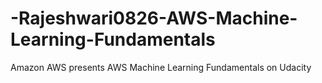 # -Rajeshwari0826-AWS-Machine-Learning-Fundamentals
Amazon AWS presents AWS Machine Learning Fundamentals on Udacity
